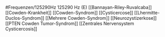 #Frequenzen/125290Hz
125290 Hz (E)
[[Bannayan-Riley-Ruvalcaba]]
[[Cowden-Krankheit]]
[[Cowden-Syndrom]]
[[Cysticercose]]
[[Lhermitte-Duclos-Syndrom]]
[[Mehrere Cowden-Syndrom]]
[[Neurozystizerkose]]
[[PTEN Cowden Tumor-Syndrom]]
[[Zentrales Nervensystem Cysticercosis]]